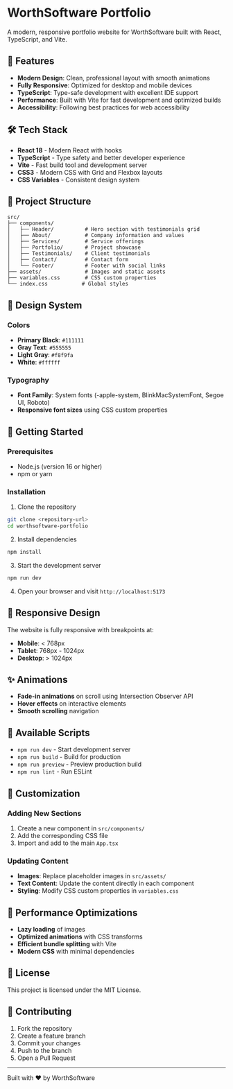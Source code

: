 # WorthSoftware Portfolio

A modern, responsive portfolio website for WorthSoftware built with React, TypeScript, and Vite.

## 🚀 Features

- **Modern Design**: Clean, professional layout with smooth animations
- **Fully Responsive**: Optimized for desktop and mobile devices
- **TypeScript**: Type-safe development with excellent IDE support
- **Performance**: Built with Vite for fast development and optimized builds
- **Accessibility**: Following best practices for web accessibility

## 🛠️ Tech Stack

- **React 18** - Modern React with hooks
- **TypeScript** - Type safety and better developer experience
- **Vite** - Fast build tool and development server
- **CSS3** - Modern CSS with Grid and Flexbox layouts
- **CSS Variables** - Consistent design system

## 📁 Project Structure

```
src/
├── components/
│   ├── Header/          # Hero section with testimonials grid
│   ├── About/           # Company information and values
│   ├── Services/        # Service offerings
│   ├── Portfolio/       # Project showcase
│   ├── Testimonials/    # Client testimonials
│   ├── Contact/         # Contact form
│   └── Footer/          # Footer with social links
├── assets/              # Images and static assets
├── variables.css        # CSS custom properties
└── index.css           # Global styles
```

## 🎨 Design System

### Colors
- **Primary Black**: `#111111`
- **Gray Text**: `#555555`
- **Light Gray**: `#f8f9fa`
- **White**: `#ffffff`

### Typography
- **Font Family**: System fonts (-apple-system, BlinkMacSystemFont, Segoe UI, Roboto)
- **Responsive font sizes** using CSS custom properties

## 🚦 Getting Started

### Prerequisites
- Node.js (version 16 or higher)
- npm or yarn

### Installation

1. Clone the repository
```bash
git clone <repository-url>
cd worthsoftware-portfolio
```

2. Install dependencies
```bash
npm install
```

3. Start the development server
```bash
npm run dev
```

4. Open your browser and visit `http://localhost:5173`

## 📱 Responsive Design

The website is fully responsive with breakpoints at:
- **Mobile**: < 768px
- **Tablet**: 768px - 1024px
- **Desktop**: > 1024px

## ✨ Animations

- **Fade-in animations** on scroll using Intersection Observer API
- **Hover effects** on interactive elements
- **Smooth scrolling** navigation

## 🔧 Available Scripts

- `npm run dev` - Start development server
- `npm run build` - Build for production
- `npm run preview` - Preview production build
- `npm run lint` - Run ESLint

## 📝 Customization

### Adding New Sections
1. Create a new component in `src/components/`
2. Add the corresponding CSS file
3. Import and add to the main `App.tsx`

### Updating Content
- **Images**: Replace placeholder images in `src/assets/`
- **Text Content**: Update the content directly in each component
- **Styling**: Modify CSS custom properties in `variables.css`

## 🌟 Performance Optimizations

- **Lazy loading** of images
- **Optimized animations** with CSS transforms
- **Efficient bundle splitting** with Vite
- **Modern CSS** with minimal dependencies

## 📄 License

This project is licensed under the MIT License.

## 🤝 Contributing

1. Fork the repository
2. Create a feature branch
3. Commit your changes
4. Push to the branch
5. Open a Pull Request

---

Built with ❤️ by WorthSoftware
